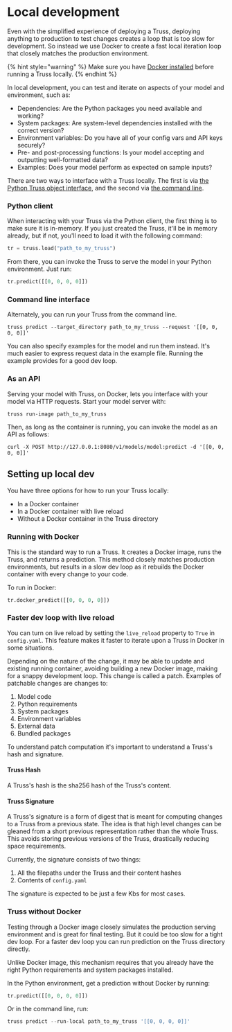# Local development

Even with the simplified experience of deploying a Truss, deploying anything to production to test changes creates a loop that is too slow for development. So instead we use Docker to create a fast local iteration loop that closely matches the production environment.

{% hint style="warning" %}
Make sure you have [Docker installed](https://docs.docker.com/get-docker/) before running a Truss locally.
{% endhint %}

In local development, you can test and iterate on aspects of your model and environment, such as:

* Dependencies: Are the Python packages you need available and working?
* System packages: Are system-level dependencies installed with the correct version?
* Environment variables: Do you have all of your config vars and API keys securely?
* Pre- and post-processing functions: Is your model accepting and outputting well-formatted data?
* Examples: Does your model perform as expected on sample inputs?

There are two ways to interface with a Truss locally. The first is via [the Python Truss object interface](../reference/client.md#truss-use), and the second via [the command line](../reference/cli.md).

### Python client

When interacting with your Truss via the Python client, the first thing is to make sure it is in-memory. If you just created the Truss, it'll be in memory already, but if not, you'll need to load it with the following command:

```python
tr = truss.load("path_to_my_truss")
```

From there, you can invoke the Truss to serve the model in your Python environment. Just run:

```python
tr.predict([[0, 0, 0, 0]])
```

### Command line interface

Alternately, you can run your Truss from the command line.

```
truss predict --target_directory path_to_my_truss --request '[[0, 0, 0, 0]]'
```

You can also specify examples for the model and run them instead. It's much easier to express request data in the example file. Running the example provides for a good dev loop.

### As an API

Serving your model with Truss, on Docker, lets you interface with your model via HTTP requests. Start your model server with:

```
truss run-image path_to_my_truss
```

Then, as long as the container is running, you can invoke the model as an API as follows:

```
curl -X POST http://127.0.0.1:8080/v1/models/model:predict -d '[[0, 0, 0, 0]]'
```

## Setting up local dev

You have three options for how to run your Truss locally:

* In a Docker container
* In a Docker container with live reload
* Without a Docker container in the Truss directory

### Running with Docker

This is the standard way to run a Truss. It creates a Docker image, runs the Truss, and returns a prediction. This method closely matches production environments, but results in a slow dev loop as it rebuilds the Docker container with every change to your code.

To run in Docker:

```python
tr.docker_predict([[0, 0, 0, 0]])
```

### Faster dev loop with live reload

You can turn on live reload by setting the `live_reload` property to `True` in `config.yaml`. This feature makes it faster to iterate upon a Truss in Docker in some situations.

Depending on the nature of the change, it may be able to update and existing running container, avoiding building a new Docker image, making for a snappy development loop. This change is called a patch. Examples of patchable changes are changes to:

1. Model code
2. Python requirements
3. System packages
4. Environment variables
5. External data
6. Bundled packages

To understand patch computation it's important to understand a Truss's hash and signature.

#### Truss Hash

A Truss's hash is the sha256 hash of the Truss's content.

#### Truss Signature

A Truss's signature is a form of digest that is meant for computing changes to a
Truss from a previous state. The idea is that high level changes can be gleaned
from a short previous representation rather than the whole Truss. This avoids
storing previous versions of the Truss, drastically reducing space requirements.

Currently, the signature consists of two things:

1. All the filepaths under the Truss and their content hashes
2. Contents of `config.yaml`

The signature is expected to be just a few Kbs for most cases.

### Truss without Docker

Testing through a Docker image closely simulates the production serving environment and is great for final testing. But it could be too slow for a tight dev loop. For a faster dev loop you can run prediction on the Truss directory directly.

Unlike Docker image, this mechanism requires that you already have the right Python requirements and system packages installed.

In the Python environment, get a prediction without Docker by running:

```python
tr.predict([[0, 0, 0, 0]])
```

Or in the command line, run:

```python
truss predict --run-local path_to_my_truss '[[0, 0, 0, 0]]'
```
